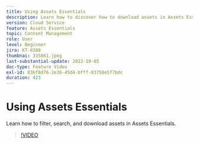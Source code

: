 ```yaml
---
title: Using Assets Essentials
description: Learn how to discover how to download assets in Assets Essentials.
version: Cloud Service
feature: Assets Essentials
topic: Content Management
role: User
level: Beginner
jira: KT-8380
thumbnai: 335861.jpeg
last-substantial-update: 2022-10-05
doc-type: Feature Video
exl-id: 83bf8d76-2e36-45d4-bfff-03758e5f7bdc
duration: 423
---
```

# Using Assets Essentials

Learn how to filter, search, and download assets in Assets Essentials.

>[!VIDEO](https://video.tv.adobe.com/v/335861?quality=12&learn=on)
